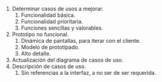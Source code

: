1. Determinar casos de usos a mejorar.
	1. Funcionalidad básica.
	2. Funcionalidad prioritaria.
	3. Funciones sencillas y valorables.
2. Prototipo no funcional.
	1. Dinámica de pantallas, para iterar con el cliente.
	2. Modelo de prototipado.
	3. Alto detalle.
3. Actualización del diagrama de casos de uso.
4. Descripción de casos de uso.
	1. Sin referencias a la interfaz, a no ser de ser requerida.